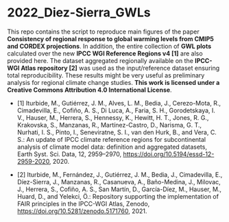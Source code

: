 # 2022_Diez-Sierra_GWLs
This repo contains the script to reproduce main figures of the paper **Consistency of regional response to global warming levels from CMIP5 and CORDEX projections**. In addition, the entire collection of **GWL plots** calculated over the new **IPCC WGI Reference Regions v4 [1]** are also provided here. The dataset aggregated regionally available on the **IPCC-WGI Atlas repository [2]** was used as the input/reference dataset ensuring total reproducibility. These results might be very useful as preliminary analysis for regional climate change studies. **This work is licensed under a Creative Commons Attribution 4.0 International License**.

* [1] Iturbide, M., Gutiérrez, J. M., Alves, L. M., Bedia, J., Cerezo-Mota, R., Cimadevilla, E., Cofiño, A. S., Di Luca, A., Faria, S. H., Gorodetskaya, I. V., Hauser, M., Herrera, S., Hennessy, K., Hewitt, H. T., Jones, R. G., Krakovska, S., Manzanas, R., Martínez-Castro, D., Narisma, G. T., Nurhati, I. S., Pinto, I., Seneviratne, S. I., van den Hurk, B., and Vera, C. S.: An update of IPCC climate reference regions for subcontinental analysis of climate model data: definition and aggregated datasets, Earth Syst. Sci. Data, 12, 2959–2970, https://doi.org/10.5194/essd-12-2959-2020, 2020. 

* [2] Iturbide, M., Fernández, J., Gutiérrez, J. M., Bedia, J., Cimadevilla, E., Díez-Sierra, J., Manzanas, R., Casanueva, A., Baño-Medina, J., Milovac, J., Herrera, S., Cofiño, A. S., San Martín, D., García-Díez, M., Hauser, M., Huard, D., and Yelekci, Ö.: Repository supporting the implementation of FAIR principles in the IPCC-WGI Atlas, Zenodo, https://doi.org/10.5281/zenodo.5171760, 2021. 

 
